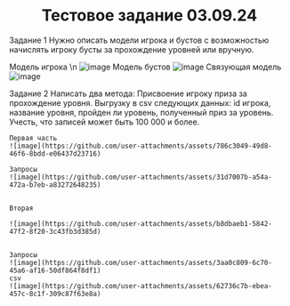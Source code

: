 <h1 align="center">Тестовое задание 03.09.24</h1>

Задание 1
   Нужно описать модели игрока и бустов с возможностью начислять игроку бусты за прохождение уровней или вручную.

  Модель игрока \n
   ![image](https://github.com/user-attachments/assets/82542e0e-5ae7-447e-a49f-c5342832ab20)
  Модель бустов
  ![image](https://github.com/user-attachments/assets/ebb2a0c9-6935-4fce-b3f8-1f8638be4fef)
  Связующая модель 
  ![image](https://github.com/user-attachments/assets/80f68734-684b-484e-abb4-ca5e28272353)

Задание 2
  Написать два метода:
    Присвоение игроку приза за прохождение уровня.
    Выгрузку в csv следующих данных: id игрока, название уровня, пройден ли уровень, полученный приз за уровень. Учесть, что записей может быть 100 000 и более.

    Первая часть 
    ![image](https://github.com/user-attachments/assets/786c3049-49d8-46f6-8bdd-e06437d23716)

    Запросы
    ![image](https://github.com/user-attachments/assets/31d7007b-a54a-472a-b7eb-a83272648235)


    Вторая 

    ![image](https://github.com/user-attachments/assets/b8dbaeb1-5842-47f2-8f20-3c43fb3d385d)

    
    Запросы 
    ![image](https://github.com/user-attachments/assets/3aa0c809-6c70-45a6-af16-50df864f8df1)
    csv 
    ![image](https://github.com/user-attachments/assets/62736c7b-ebea-457c-8c1f-309c87f63e8a)
